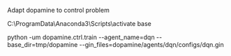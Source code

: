 Adapt dopamine to control problem

C:\ProgramData\Anaconda3\Scripts\activate base

python -um dopamine.ctrl.train --agent_name=dqn --base_dir=tmp/dopamine --gin_files=dopamine/agents/dqn/configs/dqn.gin